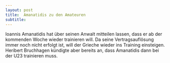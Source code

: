 ```yaml
---
layout: post
title:  Amanatidis zu den Amateuren
subtitle:  
---
```


Ioannis Amanatidis hat über seinen Anwalt mitteilen lassen, dass er ab der kommenden Woche wieder trainieren will. Da seine Vertragsauflösung immer noch nicht erfolgt ist, will der Grieche wieder ins Training einsteigen. Heribert Bruchhagen kündigte aber bereits an, dass Amanatidis dann bei der U23 trainieren muss.


